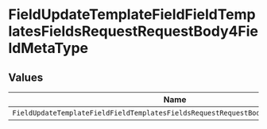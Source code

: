 # FieldUpdateTemplateFieldFieldTemplatesFieldsRequestRequestBody4FieldMetaType


## Values

| Name                                                                               | Value                                                                              |
| ---------------------------------------------------------------------------------- | ---------------------------------------------------------------------------------- |
| `FieldUpdateTemplateFieldFieldTemplatesFieldsRequestRequestBody4FieldMetaTypeName` | name                                                                               |
